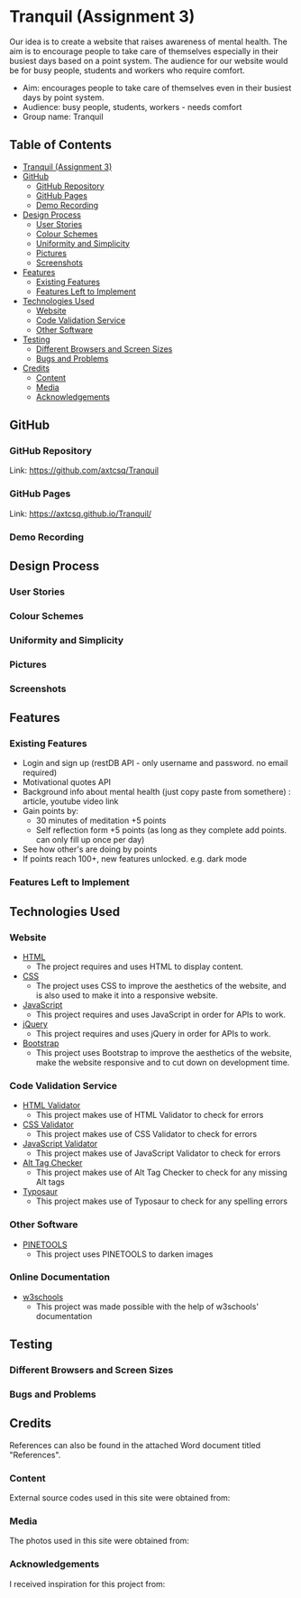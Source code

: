# Tranquil (Assignment 3)
Our idea is to create a website that raises awareness of mental health. The aim is to encourage people to take care of themselves especially in their busiest days based on a point system. The audience for our website would be for busy people, students and workers who require comfort.

* Aim: encourages people to take care of themselves even in their busiest days by point system.
* Audience: busy people, students, workers - needs comfort
* Group name: Tranquil
## Table of Contents
* [Tranquil (Assignment 3)](https://github.com/axtcsq/Tranquil#tranquil-assignment-3)
* [GitHub](https://github.com/axtcsq/Tranquil#github)
  * [GitHub Repository](https://github.com/axtcsq/Tranquil#github-repository)
  * [GitHub Pages](https://github.com/axtcsq/Tranquil#github-pages)
  * [Demo Recording](https://github.com/axtcsq/Tranquil#demo-recording)
* [Design Process](https://github.com/axtcsq/Tranquil#design-process)
  * [User Stories](https://github.com/axtcsq/Tranquil#user-stories)
  * [Colour Schemes](https://github.com/axtcsq/Tranquil#user-stories)
  * [Uniformity and Simplicity](https://github.com/axtcsq/Tranquil#uniformity-and-simplicity)
  * [Pictures](https://github.com/axtcsq/Tranquil#pictures)
  * [Screenshots](https://github.com/axtcsq/Tranquil#screenshots)
* [Features](https://github.com/axtcsq/Tranquil#features)
  * [Existing Features](https://github.com/axtcsq/Tranquil#existing-features)
  * [Features Left to Implement](https://github.com/axtcsq/Tranquil#features-left-to-implement)
* [Technologies Used](https://github.com/axtcsq/Tranquil#technologies-used)
  * [Website](https://github.com/axtcsq/Tranquil#website)
  * [Code Validation Service](https://github.com/axtcsq/Tranquil#code-validation-service)
  * [Other Software](https://github.com/axtcsq/Tranquil#other-software)
* [Testing](https://github.com/axtcsq/Tranquil#testing)
  * [Different Browsers and Screen Sizes](https://github.com/axtcsq/Tranquil#different-browsers-and-screen-sizes)
  * [Bugs and Problems](https://github.com/axtcsq/Tranquil#bugs-and-problems)
* [Credits](https://github.com/axtcsq/Tranquil#credits)
  * [Content](https://github.com/axtcsq/Tranquil#content)
  * [Media](https://github.com/axtcsq/Tranquil#media)
  * [Acknowledgements](https://github.com/axtcsq/Tranquil#acknowledgements)
## GitHub
### GitHub Repository
Link: https://github.com/axtcsq/Tranquil
### GitHub Pages
Link: https://axtcsq.github.io/Tranquil/
### Demo Recording
## Design Process
### User Stories
### Colour Schemes
### Uniformity and Simplicity
### Pictures
### Screenshots
## Features
### Existing Features
* Login and sign up (restDB API - only username and password. no email required)
* Motivational quotes API 
* Background info about mental health (just copy paste from somethere) : article, youtube video link
* Gain points by: 
  * 30 minutes of meditation +5 points
  * Self reflection form +5 points (as long as they complete add points. can only fill up once per day)
* See how other's are doing by points
* If points reach 100+, new features unlocked. e.g. dark mode
### Features Left to Implement
## Technologies Used
### Website
* [HTML](https://developer.mozilla.org/en-US/docs/Web/HTML)
  * The project requires and uses HTML to display content.
* [CSS](https://developer.mozilla.org/en-US/docs/Web/CSS)
  * The project uses CSS to improve the aesthetics of the website, and is also used to make it into a responsive website.
* [JavaScript](https://developer.mozilla.org/en-US/docs/Web/JavaScript)
  * This project requires and uses JavaScript in order for APIs to work.
* [jQuery](https://developer.mozilla.org/en-US/docs/Glossary/jQuery)
  * This project requires and uses jQuery in order for APIs to work.
* [Bootstrap](https://getbootstrap.com/docs/5.0/getting-started/introduction/)
  * This project uses Bootstrap to improve the aesthetics of the website, make the website responsive and to cut down on development time.
### Code Validation Service
* [HTML Validator](https://validator.w3.org/)
  * This project makes use of HTML Validator to check for errors
* [CSS Validator](https://jigsaw.w3.org/css-validator/)
  * This project makes use of CSS Validator to check for errors
* [JavaScript Validator](https://jshint.com/)
  * This project makes use of JavaScript Validator to check for errors
* [Alt Tag Checker](https://rushax.com/tools/alt-tag-checker/)
  * This project makes use of Alt Tag Checker to check for any missing Alt tags
* [Typosaur](https://typosaur.us/)
  * This project makes use of Typosaur to check for any spelling errors
### Other Software
* [PINETOOLS](https://pinetools.com/darken-image)
  * This project uses PINETOOLS to darken images
### Online Documentation
* [w3schools](https://www.w3schools.com/)
  * This project was made possible with the help of w3schools' documentation
## Testing
### Different Browsers and Screen Sizes
### Bugs and Problems
## Credits
References can also be found in the attached Word document titled "References".
### Content
External source codes used in this site were obtained from:
### Media
The photos used in this site were obtained from:
### Acknowledgements
I received inspiration for this project from: